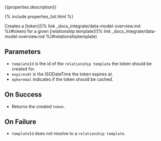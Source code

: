 {{properties.description}}

{% include properties_list.html %}

Creates a [token]({% link _docs_integrate/data-model-overview.md %}#token) for a given [relationship template]({% link _docs_integrate/data-model-overview.md %}#relationshiptemplate)

## Parameters

- `templateId` is the id of the `relationship template` the token should be created for.
- `expiresAt` is the ISODateTime the token expires at.
- `epheremal` indicates if the token should be cached.

## On Success

- Returns the created `token`.

## On Failure

- `templateId` does not resolve to a `relationship template`.
